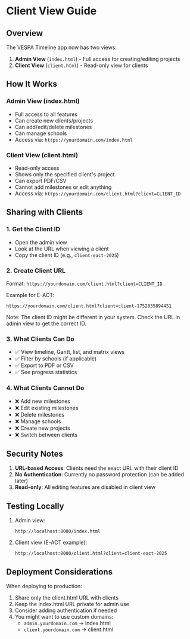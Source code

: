 # Client View Guide

## Overview

The VESPA Timeline app now has two views:
1. **Admin View** (`index.html`) - Full access for creating/editing projects
2. **Client View** (`client.html`) - Read-only view for clients

## How It Works

### Admin View (index.html)
- Full access to all features
- Can create new clients/projects
- Can add/edit/delete milestones
- Can manage schools
- Access via: `https://yourdomain.com/index.html`

### Client View (client.html)
- Read-only access
- Shows only the specified client's project
- Can export PDF/CSV
- Cannot add milestones or edit anything
- Access via: `https://yourdomain.com/client.html?client=CLIENT_ID`

## Sharing with Clients

### 1. Get the Client ID
- Open the admin view
- Look at the URL when viewing a client
- Copy the client ID (e.g., `client-eact-2025`)

### 2. Create Client URL
Format: `https://yourdomain.com/client.html?client=CLIENT_ID`

Example for E-ACT:
```
https://yourdomain.com/client.html?client=client-1752835894451
```

Note: The client ID might be different in your system. Check the URL in admin view to get the correct ID.

### 3. What Clients Can Do
- ✅ View timeline, Gantt, list, and matrix views
- ✅ Filter by schools (if applicable)
- ✅ Export to PDF or CSV
- ✅ See progress statistics

### 4. What Clients Cannot Do
- ❌ Add new milestones
- ❌ Edit existing milestones
- ❌ Delete milestones
- ❌ Manage schools
- ❌ Create new projects
- ❌ Switch between clients

## Security Notes

1. **URL-based Access**: Clients need the exact URL with their client ID
2. **No Authentication**: Currently no password protection (can be added later)
3. **Read-only**: All editing features are disabled in client view

## Testing Locally

1. Admin view:
   ```
   http://localhost:8000/index.html
   ```

2. Client view (E-ACT example):
   ```
   http://localhost:8000/client.html?client=client-eact-2025
   ```

## Deployment Considerations

When deploying to production:
1. Share only the client.html URL with clients
2. Keep the index.html URL private for admin use
3. Consider adding authentication if needed
4. You might want to use custom domains:
   - `admin.yourdomain.com` → index.html
   - `client.yourdomain.com` → client.html 